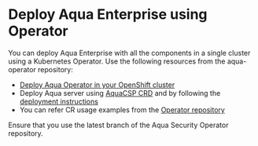 # Deploy Aqua Enterprise using Operator

You can deploy Aqua Enterprise with all the components in a single cluster using a Kubernetes Operator. Use the following resources from the aqua-operator repository:

* [Deploy Aqua Operator in your OpenShift cluster](https://github.com/aquasecurity/aqua-operator/blob/2022.4/docs/DeployOpenShiftOperator.md#deploying-the-aqua-operator)
* Deploy Aqua server using [AquaCSP CRD](https://github.com/aquasecurity/aqua-operator/blob/2022.4/deploy/crds/operator_v1alpha1_aquacsp_cr.yaml) and by following the [deployment instructions](https://github.com/aquasecurity/aqua-operator/blob/2022.4/docs/DeployOpenShiftOperator.md#deploying-aqua-enterprise-using-custom-resources)
* You can refer CR usage examples from the [Operator repository](https://github.com/aquasecurity/aqua-operator/blob/2022.4/docs/DeployOpenShiftOperator.md#Example-Deploying-the-Aqua-Server-with-an-Aqua-Enforcer-and-KubeEnforcer-all-in-one-CR)

Ensure that you use the latest branch of the Aqua Security Operator repository.